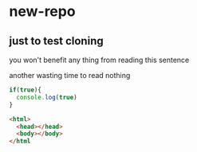 # new-repo
## just to test cloning

you won't benefit any thing from reading this sentence

another wasting time to read nothing
```javascript
if(true){
  console.log(true)
}
```

```html
<html>
  <head></head>
  <body></body>
</html
```
